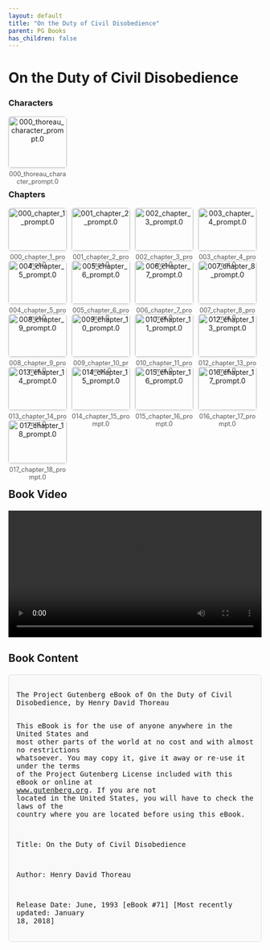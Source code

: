 ```yaml
---
layout: default
title: "On the Duty of Civil Disobedience"
parent: PG Books
has_children: false
---
```



<style>
.image-gallery {
  display: flex;
  flex-wrap: wrap;
  justify-content: space-between;
  margin-bottom: 20px;
}

.image-row {
  display: flex;
  justify-content: flex-start;
  width: 100%;
  margin-bottom: 20px;
}

.image-item {
  width: 23%;
  margin-right: 2%;
  text-align: center;
}

.image-item:last-child {
  margin-right: 0;
}

.image-item img {
  width: 100%;
  height: auto;
  object-fit: cover;
  border-radius: 5px;
  box-shadow: 0 2px 4px rgba(0,0,0,0.1);
}

.image-item p {
  margin-top: 5px;
  font-size: 0.9em;
  color: #555;
}

.video-container {
  margin: 20px 0;
}

.book-content {
  max-height: 500px;
  overflow-y: auto;
  padding: 15px;
  border: 1px solid #ddd;
  border-radius: 5px;
  background-color: #f9f9f9;
  font-family: monospace;
  white-space: pre-wrap;
  margin-top: 20px;
}
</style>


# On the Duty of Civil Disobedience

<h3>Characters</h3>
<div class="image-gallery">
<div class="image-row">
  <div class="image-item">
    <img src="../results/On the Duty of Civil Disobedience/characters/000_thoreau_character_prompt.0.png" alt="000_thoreau_character_prompt.0">
    <p>000_thoreau_character_prompt.0</p>
  </div>
</div>
</div>

<h3>Chapters</h3>
<div class="image-gallery">
<div class="image-row">
  <div class="image-item">
    <img src="../results/On the Duty of Civil Disobedience/chapters/000_chapter_1_prompt.0.png" alt="000_chapter_1_prompt.0">
    <p>000_chapter_1_prompt.0</p>
  </div>
  <div class="image-item">
    <img src="../results/On the Duty of Civil Disobedience/chapters/001_chapter_2_prompt.0.png" alt="001_chapter_2_prompt.0">
    <p>001_chapter_2_prompt.0</p>
  </div>
  <div class="image-item">
    <img src="../results/On the Duty of Civil Disobedience/chapters/002_chapter_3_prompt.0.png" alt="002_chapter_3_prompt.0">
    <p>002_chapter_3_prompt.0</p>
  </div>
  <div class="image-item">
    <img src="../results/On the Duty of Civil Disobedience/chapters/003_chapter_4_prompt.0.png" alt="003_chapter_4_prompt.0">
    <p>003_chapter_4_prompt.0</p>
  </div>
</div>
<div class="image-row">
  <div class="image-item">
    <img src="../results/On the Duty of Civil Disobedience/chapters/004_chapter_5_prompt.0.png" alt="004_chapter_5_prompt.0">
    <p>004_chapter_5_prompt.0</p>
  </div>
  <div class="image-item">
    <img src="../results/On the Duty of Civil Disobedience/chapters/005_chapter_6_prompt.0.png" alt="005_chapter_6_prompt.0">
    <p>005_chapter_6_prompt.0</p>
  </div>
  <div class="image-item">
    <img src="../results/On the Duty of Civil Disobedience/chapters/006_chapter_7_prompt.0.png" alt="006_chapter_7_prompt.0">
    <p>006_chapter_7_prompt.0</p>
  </div>
  <div class="image-item">
    <img src="../results/On the Duty of Civil Disobedience/chapters/007_chapter_8_prompt.0.png" alt="007_chapter_8_prompt.0">
    <p>007_chapter_8_prompt.0</p>
  </div>
</div>
<div class="image-row">
  <div class="image-item">
    <img src="../results/On the Duty of Civil Disobedience/chapters/008_chapter_9_prompt.0.png" alt="008_chapter_9_prompt.0">
    <p>008_chapter_9_prompt.0</p>
  </div>
  <div class="image-item">
    <img src="../results/On the Duty of Civil Disobedience/chapters/009_chapter_10_prompt.0.png" alt="009_chapter_10_prompt.0">
    <p>009_chapter_10_prompt.0</p>
  </div>
  <div class="image-item">
    <img src="../results/On the Duty of Civil Disobedience/chapters/010_chapter_11_prompt.0.png" alt="010_chapter_11_prompt.0">
    <p>010_chapter_11_prompt.0</p>
  </div>
  <div class="image-item">
    <img src="../results/On the Duty of Civil Disobedience/chapters/012_chapter_13_prompt.0.png" alt="012_chapter_13_prompt.0">
    <p>012_chapter_13_prompt.0</p>
  </div>
</div>
<div class="image-row">
  <div class="image-item">
    <img src="../results/On the Duty of Civil Disobedience/chapters/013_chapter_14_prompt.0.png" alt="013_chapter_14_prompt.0">
    <p>013_chapter_14_prompt.0</p>
  </div>
  <div class="image-item">
    <img src="../results/On the Duty of Civil Disobedience/chapters/014_chapter_15_prompt.0.png" alt="014_chapter_15_prompt.0">
    <p>014_chapter_15_prompt.0</p>
  </div>
  <div class="image-item">
    <img src="../results/On the Duty of Civil Disobedience/chapters/015_chapter_16_prompt.0.png" alt="015_chapter_16_prompt.0">
    <p>015_chapter_16_prompt.0</p>
  </div>
  <div class="image-item">
    <img src="../results/On the Duty of Civil Disobedience/chapters/016_chapter_17_prompt.0.png" alt="016_chapter_17_prompt.0">
    <p>016_chapter_17_prompt.0</p>
  </div>
</div>
<div class="image-row">
  <div class="image-item">
    <img src="../results/On the Duty of Civil Disobedience/chapters/017_chapter_18_prompt.0.png" alt="017_chapter_18_prompt.0">
    <p>017_chapter_18_prompt.0</p>
  </div>
</div>
</div>

<h2>Book Video</h2>
<div class="video-container">
  <video controls width="100%">
    <source src="../videos/On the Duty of Civil Disobedience.mp4" type="video/mp4">
    Your browser does not support the video tag.
  </video>
</div>


## Book Content

<div class="book-content">
﻿The Project Gutenberg eBook of On the Duty of Civil Disobedience, by Henry David Thoreau

This eBook is for the use of anyone anywhere in the United States and
most other parts of the world at no cost and with almost no restrictions
whatsoever. You may copy it, give it away or re-use it under the terms
of the Project Gutenberg License included with this eBook or online at
www.gutenberg.org. If you are not located in the United States, you
will have to check the laws of the country where you are located before
using this eBook.

Title: On the Duty of Civil Disobedience

Author: Henry David Thoreau

Release Date: June, 1993 [eBook #71]
[Most recently updated: January 18, 2018]

Language: English

Character set encoding: UTF-8

Produced by: Sameer Parekh

*** START OF THE PROJECT GUTENBERG EBOOK ON THE DUTY OF CIVIL DISOBEDIENCE ***




 On the Duty of Civil Disobedience

 by Henry David Thoreau


 1849, original title: Resistance to Civil Government



I heartily accept the motto,—“That government is best which governs
least;” and I should like to see it acted up to more rapidly and
systematically. Carried out, it finally amounts to this, which also I
believe—“That government is best which governs not at all;” and when
men are prepared for it, that will be the kind of government which they
will have. Government is at best but an expedient; but most governments
are usually, and all governments are sometimes, inexpedient. The
objections which have been brought against a standing army, and they
are many and weighty, and deserve to prevail, may also at last be
brought against a standing government. The standing army is only an arm
of the standing government. The government itself, which is only the
mode which the people have chosen to execute their will, is equally
liable to be abused and perverted before the people can act through it.
Witness the present Mexican war, the work of comparatively a few
individuals using the standing government as their tool; for, in the
outset, the people would not have consented to this measure.

This American government,—what is it but a tradition, though a recent
one, endeavoring to transmit itself unimpaired to posterity, but each
instant losing some of its integrity? It has not the vitality and force
of a single living man; for a single man can bend it to his will. It is
a sort of wooden gun to the people themselves; and, if ever they should
use it in earnest as a real one against each other, it will surely
split. But it is not the less necessary for this; for the people must
have some complicated machinery or other, and hear its din, to satisfy
that idea of government which they have. Governments show thus how
successfully men can be imposed on, even impose on themselves, for
their own advantage. It is excellent, we must all allow; yet this
government never of itself furthered any enterprise, but by the
alacrity with which it got out of its way. _It_ does not keep the
country free. _It_ does not settle the West. _It_ does not educate. The
character inherent in the American people has done all that has been
accomplished; and it would have done somewhat more, if the government
had not sometimes got in its way. For government is an expedient, by
which men would fain succeed in letting one another alone; and, as has
been said, when it is most expedient, the governed are most let alone
by it. Trade and commerce, if they were not made of India rubber, would
never manage to bounce over obstacles which legislators are continually
putting in their way; and, if one were to judge these men wholly by the
effects of their actions, and not partly by their intentions, they
would deserve to be classed and punished with those mischievous persons
who put obstructions on the railroads.

But, to speak practically and as a citizen, unlike those who call
themselves no-government men, I ask for, not at once no government, but
_at once_ a better government. Let every man make known what kind of
government would command his respect, and that will be one step toward
obtaining it.

After all, the practical reason why, when the power is once in the
hands of the people, a majority are permitted, and for a long period
continue, to rule, is not because they are most likely to be in the
right, nor because this seems fairest to the minority, but because they
are physically the strongest. But a government in which the majority
rule in all cases can not be based on justice, even as far as men
understand it. Can there not be a government in which the majorities do
not virtually decide right and wrong, but conscience?—in which
majorities decide only those questions to which the rule of expediency
is applicable? Must the citizen ever for a moment, or in the least
degree, resign his conscience to the legislator? Why has every man a
conscience, then? I think that we should be men first, and subjects
afterward. It is not desirable to cultivate a respect for the law, so
much as for the right. The only obligation which I have a right to
assume, is to do at any time what I think right. It is truly enough
said that a corporation has no conscience; but a corporation of
conscientious men is a corporation _with_ a conscience. Law never made
men a whit more just; and, by means of their respect for it, even the
well-disposed are daily made the agents of injustice. A common and
natural result of an undue respect for the law is, that you may see a
file of soldiers, colonel, captain, corporal, privates, powder-monkeys
and all, marching in admirable order over hill and dale to the wars,
against their wills, aye, against their common sense and consciences,
which makes it very steep marching indeed, and produces a palpitation
of the heart. They have no doubt that it is a damnable business in
which they are concerned; they are all peaceably inclined. Now, what
are they? Men at all? or small movable forts and magazines, at the
service of some unscrupulous man in power? Visit the Navy Yard, and
behold a marine, such a man as an American government can make, or such
as it can make a man with its black arts, a mere shadow and
reminiscence of humanity, a man laid out alive and standing, and
already, as one may say, buried under arms with funeral accompaniment,
though it may be

  “Not a drum was heard, not a funeral note,
    As his corpse to the ramparts we hurried;
  Not a soldier discharged his farewell shot
    O’er the grave where our hero we buried.”

The mass of men serve the State thus, not as men mainly, but as
machines, with their bodies. They are the standing army, and the
militia, jailers, constables, _posse comitatus_, &c. In most cases
there is no free exercise whatever of the judgment or of the moral
sense; but they put themselves on a level with wood and earth and
stones; and wooden men can perhaps be manufactured that will serve the
purpose as well. Such command no more respect than men of straw, or a
lump of dirt. They have the same sort of worth only as horses and dogs.
Yet such as these even are commonly esteemed good citizens. Others, as
most legislators, politicians, lawyers, ministers, and office-holders,
serve the state chiefly with their heads; and, as they rarely make any
moral distinctions, they are as likely to serve the devil, without
_intending_ it, as God. A very few, as heroes, patriots, martyrs,
reformers in the great sense, and _men_, serve the State with their
consciences also, and so necessarily resist it for the most part; and
they are commonly treated by it as enemies. A wise man will only be
useful as a man, and will not submit to be “clay,” and “stop a hole to
keep the wind away,” but leave that office to his dust at least:

  “I am too high-born to be propertied,
  To be a secondary at control,
  Or useful serving-man and instrument
  To any sovereign state throughout the world.”

He who gives himself entirely to his fellow-men appears to them useless
and selfish; but he who gives himself partially to them is pronounced a
benefactor and philanthropist.

How does it become a man to behave toward the American government
today? I answer that he cannot without disgrace be associated with it.
I cannot for an instant recognize that political organization as _my_
government which is the _slave’s_ government also.

All men recognize the right of revolution; that is, the right to refuse
allegiance to and to resist the government, when its tyranny or its
inefficiency are great and unendurable. But almost all say that such is
not the case now. But such was the case, they think, in the Revolution
of ’75. If one were to tell me that this was a bad government because
it taxed certain foreign commodities brought to its ports, it is most
probable that I should not make an ado about it, for I can do without
them: all machines have their friction; and possibly this does enough
good to counter-balance the evil. At any rate, it is a great evil to
make a stir about it. But when the friction comes to have its machine,
and oppression and robbery are organized, I say, let us not have such a
machine any longer. In other words, when a sixth of the population of a
nation which has undertaken to be the refuge of liberty are slaves, and
a whole country is unjustly overrun and conquered by a foreign army,
and subjected to military law, I think that it is not too soon for
honest men to rebel and revolutionize. What makes this duty the more
urgent is that fact, that the country so overrun is not our own, but
ours is the invading army.

Paley, a common authority with many on moral questions, in his chapter
on the “Duty of Submission to Civil Government,” resolves all civil
obligation into expediency; and he proceeds to say, “that so long as
the interest of the whole society requires it, that is, so long as the
established government cannot be resisted or changed without public
inconveniency, it is the will of God that the established government be
obeyed, and no longer.”—“This principle being admitted, the justice of
every particu...

[Content truncated for display]
</div>
